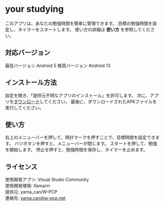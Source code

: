 # your studying
このアプリは、あなたの勉強時間を簡単に管理できます。
目標の勉強時間を設定し、タイマーをスタートします。
使い方の詳細は **使い方** を参照してください。
## 対応バージョン
最低バージョン Android 5
推奨バージョン Android 13
## インストール方法
設定を開き、「提供元不明なアプリのインストール」を許可します。
次に、アプリを[ダウンロード](https://github.com/Yama-Can/pcp-apps/blob/main/study/net.w_pcp.yama_can.apps.study.apk)してください。
最後に、ダウンロードされたAPKファイルを実行してください。
## 使い方
右上のメニューバーを押して、時計マークを押すことで、目標時間を設定できます。
バツボタンを押すと、メニューバーが閉じます。
スタートを押して、勉強を開始します。
停止を押すと、勉強時間を保存し、タイマーを止めます。
## ライセンス
使用開発アプリ: Visual Studio Community<br>
使用開発環境: Xamarin<br>
提供元: yama_can/W-PCP<br>
連絡先: [yama.can@w-pcp.net](mailto:yama.can@w-pcp.net)
